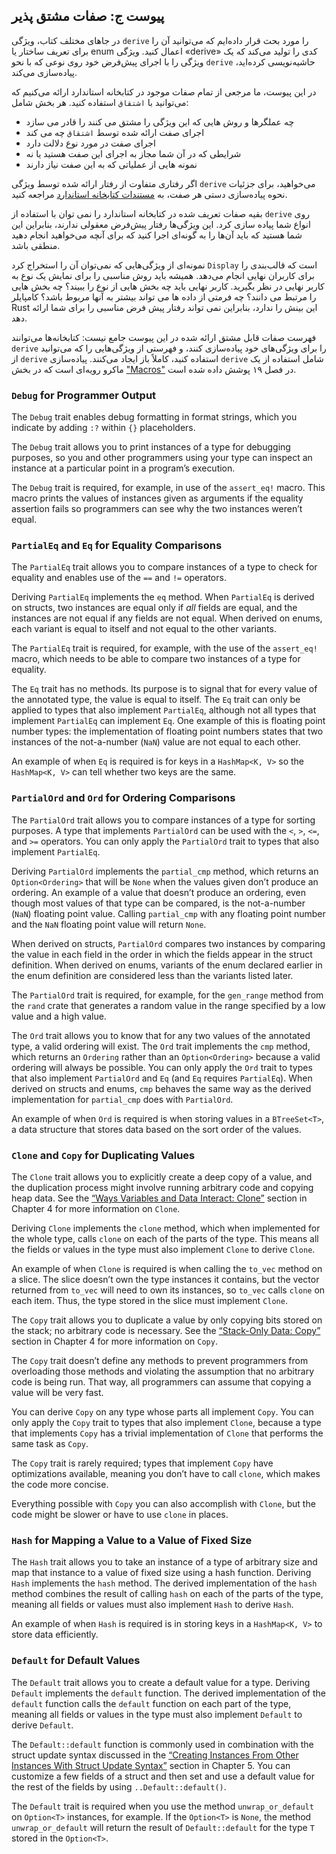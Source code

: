 ## پیوست ج: صفات مشتق پذیر

در جاهای مختلف کتاب، ویژگی `derive` را مورد بحث قرار داده‌ایم که می‌توانید آن را برای تعریف ساختار یا enum اعمال کنید. ویژگی «derive» کدی را تولید می‌کند که یک ویژگی را با اجرای پیش‌فرض خود روی نوعی که با نحو `derive` حاشیه‌نویسی کرده‌اید، پیاده‌سازی می‌کند.

در این پیوست، ما مرجعی از تمام صفات موجود در کتابخانه استاندارد ارائه می‌کنیم که می‌توانید با `اشتقاق` استفاده کنید. هر بخش شامل:

* چه عملگرها و روش هایی که این ویژگی را مشتق می کنند را قادر می سازد
* اجرای صفت ارائه شده توسط `اشتقاق` چه می کند
* اجرای صفت در مورد نوع دلالت دارد
* شرایطی که در آن شما مجاز به اجرای این صفت هستید یا نه
* نمونه هایی از عملیاتی که به این صفت نیاز دارند

اگر رفتاری متفاوت از رفتار ارائه شده توسط ویژگی `derive` می‌خواهید،
برای جزئیات نحوه پیاده‌سازی دستی هر صفت، به [مستندات کتابخانه استاندارد](../std/index.html)<!-- ignore --> مراجعه کنید.

بقیه صفات تعریف شده در کتابخانه استاندارد را نمی توان با استفاده از `derive` روی انواع شما پیاده سازی کرد.
این ویژگی‌ها رفتار پیش‌فرض معقولی ندارند، بنابراین این شما هستید که باید آن‌ها را به گونه‌ای اجرا کنید که برای آنچه می‌خواهید انجام دهید منطقی باشد.

نمونه‌ای از ویژگی‌هایی که نمی‌توان آن را استخراج کرد `Display` است که قالب‌بندی را برای کاربران نهایی انجام می‌دهد.
همیشه باید روش مناسبی را برای نمایش یک نوع به کاربر نهایی در نظر بگیرید.
کاربر نهایی باید چه بخش هایی از نوع را ببیند؟ چه بخش هایی را مرتبط می دانند؟
چه فرمتی از داده ها می تواند بیشتر به آنها مربوط باشد؟
کامپایلر Rust این بینش را ندارد، بنابراین نمی تواند رفتار پیش فرض مناسبی را برای شما ارائه دهد.

فهرست صفات قابل مشتق ارائه شده در این پیوست جامع نیست:
کتابخانه‌ها می‌توانند `derive` را برای ویژگی‌های خود پیاده‌سازی کنند،
و فهرستی از ویژگی‌هایی را که می‌توانید از `derive` استفاده کنید، کاملاً باز ایجاد می‌کنند.
پیاده‌سازی `derive` شامل استفاده از یک ماکرو رویه‌ای است که در بخش ["Macros"][macros]<!-- ignore --> در فصل ۱۹ پوشش داده شده است.

### `Debug` for Programmer Output

The `Debug` trait enables debug formatting in format strings, which you
indicate by adding `:?` within `{}` placeholders.

The `Debug` trait allows you to print instances of a type for debugging
purposes, so you and other programmers using your type can inspect an instance
at a particular point in a program’s execution.

The `Debug` trait is required, for example, in use of the `assert_eq!` macro.
This macro prints the values of instances given as arguments if the equality
assertion fails so programmers can see why the two instances weren’t equal.

### `PartialEq` and `Eq` for Equality Comparisons

The `PartialEq` trait allows you to compare instances of a type to check for
equality and enables use of the `==` and `!=` operators.

Deriving `PartialEq` implements the `eq` method. When `PartialEq` is derived on
structs, two instances are equal only if *all* fields are equal, and the
instances are not equal if any fields are not equal. When derived on enums,
each variant is equal to itself and not equal to the other variants.

The `PartialEq` trait is required, for example, with the use of the
`assert_eq!` macro, which needs to be able to compare two instances of a type
for equality.

The `Eq` trait has no methods. Its purpose is to signal that for every value of
the annotated type, the value is equal to itself. The `Eq` trait can only be
applied to types that also implement `PartialEq`, although not all types that
implement `PartialEq` can implement `Eq`. One example of this is floating point
number types: the implementation of floating point numbers states that two
instances of the not-a-number (`NaN`) value are not equal to each other.

An example of when `Eq` is required is for keys in a `HashMap<K, V>` so the
`HashMap<K, V>` can tell whether two keys are the same.

### `PartialOrd` and `Ord` for Ordering Comparisons

The `PartialOrd` trait allows you to compare instances of a type for sorting
purposes. A type that implements `PartialOrd` can be used with the `<`, `>`,
`<=`, and `>=` operators. You can only apply the `PartialOrd` trait to types
that also implement `PartialEq`.

Deriving `PartialOrd` implements the `partial_cmp` method, which returns an
`Option<Ordering>` that will be `None` when the values given don’t produce an
ordering. An example of a value that doesn’t produce an ordering, even though
most values of that type can be compared, is the not-a-number (`NaN`) floating
point value. Calling `partial_cmp` with any floating point number and the `NaN`
floating point value will return `None`.

When derived on structs, `PartialOrd` compares two instances by comparing the
value in each field in the order in which the fields appear in the struct
definition. When derived on enums, variants of the enum declared earlier in the
enum definition are considered less than the variants listed later.

The `PartialOrd` trait is required, for example, for the `gen_range` method
from the `rand` crate that generates a random value in the range specified by a
low value and a high value.

The `Ord` trait allows you to know that for any two values of the annotated
type, a valid ordering will exist. The `Ord` trait implements the `cmp` method,
which returns an `Ordering` rather than an `Option<Ordering>` because a valid
ordering will always be possible. You can only apply the `Ord` trait to types
that also implement `PartialOrd` and `Eq` (and `Eq` requires `PartialEq`). When
derived on structs and enums, `cmp` behaves the same way as the derived
implementation for `partial_cmp` does with `PartialOrd`.

An example of when `Ord` is required is when storing values in a `BTreeSet<T>`,
a data structure that stores data based on the sort order of the values.

### `Clone` and `Copy` for Duplicating Values

The `Clone` trait allows you to explicitly create a deep copy of a value, and
the duplication process might involve running arbitrary code and copying heap
data. See the [“Ways Variables and Data Interact:
Clone”][ways-variables-and-data-interact-clone]<!-- ignore --> section in
Chapter 4 for more information on `Clone`.

Deriving `Clone` implements the `clone` method, which when implemented for the
whole type, calls `clone` on each of the parts of the type. This means all the
fields or values in the type must also implement `Clone` to derive `Clone`.

An example of when `Clone` is required is when calling the `to_vec` method on a
slice. The slice doesn’t own the type instances it contains, but the vector
returned from `to_vec` will need to own its instances, so `to_vec` calls
`clone` on each item. Thus, the type stored in the slice must implement `Clone`.

The `Copy` trait allows you to duplicate a value by only copying bits stored on
the stack; no arbitrary code is necessary. See the [“Stack-Only Data:
Copy”][stack-only-data-copy]<!-- ignore --> section in Chapter 4 for more
information on `Copy`.

The `Copy` trait doesn’t define any methods to prevent programmers from
overloading those methods and violating the assumption that no arbitrary code
is being run. That way, all programmers can assume that copying a value will be
very fast.

You can derive `Copy` on any type whose parts all implement `Copy`. You can
only apply the `Copy` trait to types that also implement `Clone`, because a
type that implements `Copy` has a trivial implementation of `Clone` that
performs the same task as `Copy`.

The `Copy` trait is rarely required; types that implement `Copy` have
optimizations available, meaning you don’t have to call `clone`, which makes
the code more concise.

Everything possible with `Copy` you can also accomplish with `Clone`, but the
code might be slower or have to use `clone` in places.

### `Hash` for Mapping a Value to a Value of Fixed Size

The `Hash` trait allows you to take an instance of a type of arbitrary size and
map that instance to a value of fixed size using a hash function. Deriving
`Hash` implements the `hash` method. The derived implementation of the `hash`
method combines the result of calling `hash` on each of the parts of the type,
meaning all fields or values must also implement `Hash` to derive `Hash`.

An example of when `Hash` is required is in storing keys in a `HashMap<K, V>`
to store data efficiently.

### `Default` for Default Values

The `Default` trait allows you to create a default value for a type. Deriving
`Default` implements the `default` function. The derived implementation of the
`default` function calls the `default` function on each part of the type,
meaning all fields or values in the type must also implement `Default` to
derive `Default`.

The `Default::default` function is commonly used in combination with the struct
update syntax discussed in the [“Creating Instances From Other Instances With
Struct Update
Syntax”][creating-instances-from-other-instances-with-struct-update-syntax]<!-- ignore -->
section in Chapter 5. You can customize a few fields of a struct and then
set and use a default value for the rest of the fields by using
`..Default::default()`.

The `Default` trait is required when you use the method `unwrap_or_default` on
`Option<T>` instances, for example. If the `Option<T>` is `None`, the method
`unwrap_or_default` will return the result of `Default::default` for the type
`T` stored in the `Option<T>`.

[creating-instances-from-other-instances-with-struct-update-syntax]:
ch05-01-defining-structs.html#creating-instances-from-other-instances-with-struct-update-syntax
[stack-only-data-copy]:
ch04-01-what-is-ownership.html#stack-only-data-copy
[ways-variables-and-data-interact-clone]:
ch04-01-what-is-ownership.html#ways-variables-and-data-interact-clone
[macros]: ch19-06-macros.html#macros
